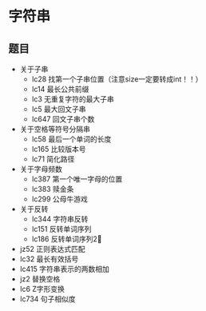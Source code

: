 # 字符串

## 题目

- 关于子串
  - lc28 找第一个子串位置（注意size一定要转成int！！）
  - lc14 最长公共前缀
  - lc3 无重复字符的最大子串
  - lc5 最大回文子串
  - lc647 回文子串个数
- 关于空格等符号分隔串
  - lc58 最后一个单词的长度
  - lc165 比较版本号
  - lc71 简化路径
- 关于字母频数
  - lc387 第一个唯一字母的位置
  - lc383 赎金条
  - lc299 公母牛游戏
- 关于反转
  - lc344 字符串反转
  - lc151 反转单词序列
  - lc186 反转单词序列2⃣️
- jz52 正则表达式匹配
- lc32 最长有效括号
- lc415 字符串表示的两数相加
- jz2 替换空格
- lc6 Z字形变换
- lc734 句子相似度